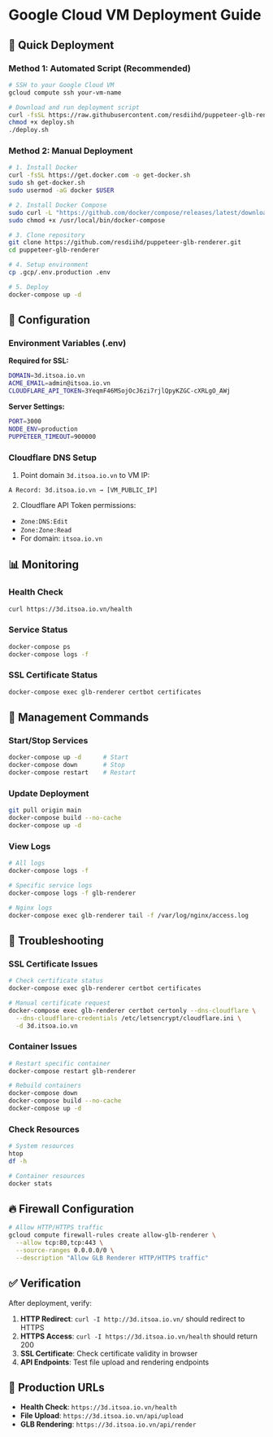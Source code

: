 # Google Cloud VM Deployment Guide

## 🚀 Quick Deployment

### Method 1: Automated Script (Recommended)

```bash
# SSH to your Google Cloud VM
gcloud compute ssh your-vm-name

# Download and run deployment script
curl -fsSL https://raw.githubusercontent.com/resdiihd/puppeteer-glb-renderer/main/.gcp/deploy-gcp.sh -o deploy.sh
chmod +x deploy.sh
./deploy.sh
```

### Method 2: Manual Deployment

```bash
# 1. Install Docker
curl -fsSL https://get.docker.com -o get-docker.sh
sudo sh get-docker.sh
sudo usermod -aG docker $USER

# 2. Install Docker Compose
sudo curl -L "https://github.com/docker/compose/releases/latest/download/docker-compose-$(uname -s)-$(uname -m)" -o /usr/local/bin/docker-compose
sudo chmod +x /usr/local/bin/docker-compose

# 3. Clone repository
git clone https://github.com/resdiihd/puppeteer-glb-renderer.git
cd puppeteer-glb-renderer

# 4. Setup environment
cp .gcp/.env.production .env

# 5. Deploy
docker-compose up -d
```

## 🔧 Configuration

### Environment Variables (.env)

**Required for SSL:**
```bash
DOMAIN=3d.itsoa.io.vn
ACME_EMAIL=admin@itsoa.io.vn
CLOUDFLARE_API_TOKEN=3YeqmF46MSojOcJ6zi7rjlQpyKZGC-cXRLgO_AWj
```

**Server Settings:**
```bash
PORT=3000
NODE_ENV=production
PUPPETEER_TIMEOUT=900000
```

### Cloudflare DNS Setup

1. Point domain `3d.itsoa.io.vn` to VM IP:
```
A Record: 3d.itsoa.io.vn → [VM_PUBLIC_IP]
```

2. Cloudflare API Token permissions:
- `Zone:DNS:Edit`
- `Zone:Zone:Read` 
- For domain: `itsoa.io.vn`

## 📊 Monitoring

### Health Check
```bash
curl https://3d.itsoa.io.vn/health
```

### Service Status
```bash
docker-compose ps
docker-compose logs -f
```

### SSL Certificate Status
```bash
docker-compose exec glb-renderer certbot certificates
```

## 🔄 Management Commands

### Start/Stop Services
```bash
docker-compose up -d      # Start
docker-compose down       # Stop
docker-compose restart    # Restart
```

### Update Deployment
```bash
git pull origin main
docker-compose build --no-cache
docker-compose up -d
```

### View Logs
```bash
# All logs
docker-compose logs -f

# Specific service logs
docker-compose logs -f glb-renderer

# Nginx logs
docker-compose exec glb-renderer tail -f /var/log/nginx/access.log
```

## 🚨 Troubleshooting

### SSL Certificate Issues
```bash
# Check certificate status
docker-compose exec glb-renderer certbot certificates

# Manual certificate request
docker-compose exec glb-renderer certbot certonly --dns-cloudflare \
  --dns-cloudflare-credentials /etc/letsencrypt/cloudflare.ini \
  -d 3d.itsoa.io.vn
```

### Container Issues
```bash
# Restart specific container
docker-compose restart glb-renderer

# Rebuild containers
docker-compose down
docker-compose build --no-cache
docker-compose up -d
```

### Check Resources
```bash
# System resources
htop
df -h

# Container resources
docker stats
```

## 🔥 Firewall Configuration

```bash
# Allow HTTP/HTTPS traffic
gcloud compute firewall-rules create allow-glb-renderer \
  --allow tcp:80,tcp:443 \
  --source-ranges 0.0.0.0/0 \
  --description "Allow GLB Renderer HTTP/HTTPS traffic"
```

## ✅ Verification

After deployment, verify:

1. **HTTP Redirect**: `curl -I http://3d.itsoa.io.vn/` should redirect to HTTPS
2. **HTTPS Access**: `curl -I https://3d.itsoa.io.vn/health` should return 200
3. **SSL Certificate**: Check certificate validity in browser
4. **API Endpoints**: Test file upload and rendering endpoints

## 🎯 Production URLs

- **Health Check**: `https://3d.itsoa.io.vn/health`
- **File Upload**: `https://3d.itsoa.io.vn/api/upload`
- **GLB Rendering**: `https://3d.itsoa.io.vn/api/render`
